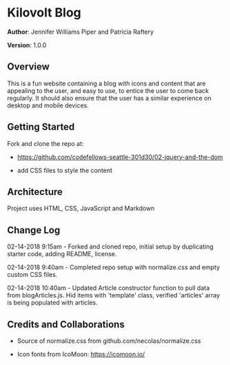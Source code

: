 # Kilovolt Blog

**Author**: Jennifer Williams Piper and Patricia Raftery

**Version**: 1.0.0

## Overview

This is a fun website containing a blog with icons and content that are appealing to the user, and easy to use, to  entice the user to come back regularly. It should also ensure that  the user has a similar experience on desktop and mobile devices.

## Getting Started
Fork and clone the repo at: 
* https://github.com/codefellows-seattle-301d30/02-jquery-and-the-dom

* add CSS files to style the content



## Architecture

Project uses HTML, CSS, JavaScript and Markdown


## Change Log

02-14-2018 9:15am - Forked and cloned repo, initial setup by duplicating starter code, adding README, license.

02-14-2018 9:40am - Completed repo setup with normalize.css and empty custom CSS files.

02-14-2018 10:40am - Updated Article constructor function to pull data from blogArticles.js. Hid items with 'template' class, verified 'articles' array is being populated with articles.


## Credits and Collaborations

* Source of normalize.css from github.com/necolas/normalize.css

* Icon fonts from IcoMoon: https://icomoon.io/

